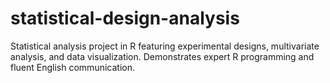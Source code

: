 # statistical-design-analysis
Statistical analysis project in R featuring experimental designs, multivariate analysis, and data visualization. Demonstrates expert R programming and fluent English communication.
